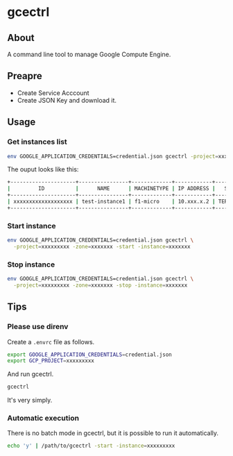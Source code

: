 # gcectrl

## About

A command line tool to manage Google Compute Engine.

## Preapre

* Create Service Acccount
* Create JSON Key and download it.

## Usage

### Get instances list

```sh
env GOOGLE_APPLICATION_CREDENTIALS=credential.json gcectrl -project=xxxxxxxxx -zone=xxxxxxx
```

The ouput looks like this:

```sh
+---------------------+----------------+-------------+------------+------------+
|         ID          |      NAME      | MACHINETYPE | IP ADDRESS |   STATUS   |
+---------------------+----------------+-------------+------------+------------+
| xxxxxxxxxxxxxxxxxxx | test-instance1 | f1-micro    | 10.xxx.x.2 | TERMINATED |
+---------------------+----------------+-------------+------------+------------+
```

### Start instance

```sh
env GOOGLE_APPLICATION_CREDENTIALS=credential.json gcectrl \
  -project=xxxxxxxxx -zone=xxxxxxx -start -instance=xxxxxxx
```

### Stop instance

```sh
env GOOGLE_APPLICATION_CREDENTIALS=credential.json gcectrl \
  -project=xxxxxxxxx -zone=xxxxxxx -stop -instance=xxxxxxx
```

## Tips

### Please use direnv

Create a `.envrc` file as follows.

```sh
export GOOGLE_APPLICATION_CREDENTIALS=credential.json
export GCP_PROJECT=xxxxxxxxx
```

And run gcectrl.

```sh
gcectrl
```

It's very simply.

### Automatic execution

There is no batch mode in gcectrl, but it is possible to run it automatically.

```sh
echo 'y' | /path/to/gcectrl -start -instance=xxxxxxxxx
```
